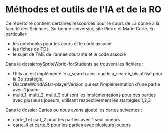 # Méthodes et outils de l'IA et de la RO

Ce répertoire contient certaines ressources pour le cours de L3 donné à la faculté des Sciences, Sorbonne Université, site Pierre et Marie Curie. 
En particulier: 
* les notebooks pour les cours et le code associé
* les fiches de TDs
* le sujet de TME de l'année courante et le code associé


Dans le dossierpySpriteWorld-forStudents se trouvent les fichiers :

* Utils où est implémenté le a_search ainsi que le a_search_bis utilisé pour la 3e stratégie.
* DiscreteWorldAStar-playerVersion qui est l'implémentation d'une partie avec 1 joueur
* multi_1, multi_2, multi_3 qui sont les implémentations pour des parties avec plusieurs joueurs, utilisant respectivement les startégies 1,2,3 

Dans le dossier Cartes ou nous avons ajouté les cartes suivantes : 

* carte_1 et cart_2 pour les parties avec 1 seul joueurs
* carte_4 et carte_5 pour les parties avec plusieurs joueurs
